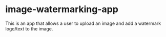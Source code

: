 # image-watermarking-app
This is an app that allows a user to upload an image and add a watermark logo/text to the image.
